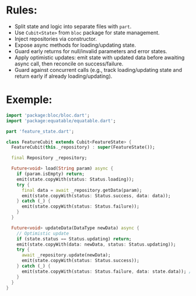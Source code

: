 # Rules:
- Split state and logic into separate files with `part`.
- Use `Cubit<State>` from `bloc` package for state management.
- Inject repositories via constructor.
- Expose async methods for loading/updating state.
- Guard early returns for null/invalid parameters and error states.
- Apply optimistic updates: emit state with updated data before awaiting async call, then reconcile on success/failure.
- Guard against concurrent calls (e.g., track loading/updating state and return early if already loading/updating).

# Exemple:

```dart
import 'package:bloc/bloc.dart';
import 'package:equatable/equatable.dart';

part 'feature_state.dart';

class FeatureCubit extends Cubit<FeatureState> {
  FeatureCubit(this._repository) : super(FeatureState());

  final Repository _repository;

  Future<void> load(String param) async {
    if (param.isEmpty) return;
    emit(state.copyWith(status: Status.loading));
    try {
      final data = await _repository.getData(param);
      emit(state.copyWith(status: Status.success, data: data));
    } catch (_) {
      emit(state.copyWith(status: Status.failure));
    }
  }

  Future<void> updateData(DataType newData) async {
    // Optimistic update
    if (state.status == Status.updating) return; 
    emit(state.copyWith(data: newData, status: Status.updating));
    try {
      await _repository.update(newData);
      emit(state.copyWith(status: Status.success));
    } catch (_) {
      emit(state.copyWith(status: Status.failure, data: state.data)); // Rollback or handle
    }
  }
}
```
